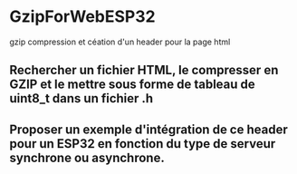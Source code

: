 # GzipForWebESP32
 gzip compression et céation d'un header pour la page html


## Rechercher un fichier HTML, le compresser en GZIP et le mettre sous forme de tableau de uint8_t dans un fichier .h



## Proposer un exemple d'intégration de ce header pour un ESP32 en fonction du type de serveur synchrone ou asynchrone.

